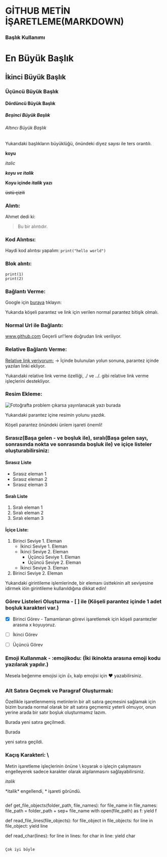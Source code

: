 # GİTHUB METİN İŞARETLEME(MARKDOWN)

### Başlık Kullanımı

# En Büyük Başlık
## İkinci Büyük Başlık
### Üçüncü Büyük Başlık
#### Dördüncü Büyük Başlık
##### Beşinci Büyük Başlık
###### Altıncı Büyük Başlık
Yukarıdaki başlıkların büyüklüğü, önündeki diyez sayısı ile ters orantılı.


**koyu**


*italic*


***koyu ve italik***


**Koyu içinde *italik* yazı**


~~üstü çizili~~

### Alıntı:
Ahmet dedi ki:
>Bu bir alıntıdır.


### Kod Alıntısı:
Haydi kod alıntısı yapalım:
 `print("hello world")`


### Blok alıntı:
```
print(1)
print(2)
```

### Bağlantı Verme:
Google için [buraya](https://www.google.com) tıklayın:

Yukarıda köşeli parantez ve link için verilen normal parantez bitişik olmalı.


### Normal Url ile Bağlantı:

www.github.com   Geçerli url'lere doğrudan link veriliyor.

### Relative Bağlantı Verme:
[Relative link veriyorum:](main.py) -> İçinde bulunulan yolun sonuna, parantez içinde yazılan linki ekliyor.

Yukarıdaki relative link verme özelliği, ./ ve ../. gibi relative link verme işleçlerini destekliyor.

### Resim Ekleme:

![Fotoğrafta problem çıkarsa yayınlanacak yazı burada](https://avatars0.githubusercontent.com/u/1525981?s=200&v=4)

Yukarıdaki parantez içine resimin yolunu yazdık.

Köşeli parantez önündeki ünlem işareti önemli! 


### Sırasız(Başa gelen - ve boşluk ile), sıralı(Başa gelen sayı, sonrasında nokta ve sonrasında boşluk ile) ve içiçe listeler oluşturabilirsiniz:
#### Sırasız Liste
- Sırasız eleman 1
- Sırasız eleman 2
- Sırasız eleman 3

#### Sıralı Liste
1. Sıralı eleman 1
2. Sıralı eleman 2
3. Sıralı eleman 3

#### İçiçe Liste:
1. Birinci Seviye 1. Eleman
    - İkinci Seviye 1. Eleman
    - İkinci Seviye 2. Eleman 
      - Üçüncü Seviye 1. Eleman
      - Üçüncü Seviye 2. Eleman
    - İkinci Seviye 3. Eleman
2. Birinci Seviye 2. Eleman

Yukarıdaki girintileme işlemlerinde, bir elemanı üsttekinin alt seviyesine idirmek iöin girintileme kullanıldığına dikkat edin!

### Görev Listeleri Oluşturma - [ ] ile (Köşeli parantez içinde 1 adet boşluk karakteri var.)
- [x] Birinci Görev - Tamamlanan görevi işaretlemek için köşeli parantezler arasına x koyuyoruz.
- [ ] İkinci Görev
- [ ] Üçüncü Görev


### Emoji Kullanmak -   :emojikodu: (İki ikinokta arasına emoji kodu yazılarak yapılır.)
Mesela beğenme emojisi için :+1:, kalp emojisi için :heart: yazabilirsiniz.

### Alt Satıra Geçmek ve Paragraf Oluşturmak:
Özellikle işaretlenmemiş metinlerin bir alt satıra geçmesini sağlamak için bizim burada normal olarak bir alt satıra geçmemiz
yeterli olmuyor, onun yerine arada bir satır boşluk oluşturmamız lazım.

Burada 
yeni satıra geçilmedi.

Burada

yeni satıra geçildi.

### Kaçış Karakteri:  \
Metin işaretleme işleçlerinin önüne  \  koyarak o işleçin çalışmasını engelleyerek sadece karakter olarak algılanmasını sağlayabilirsiniz.

*italik*

\*italik\* engellendi, * işareti göründü.



```
```
def get_file_objects(folder_path, file_names):
    for file_name in file_names:
        file_path = folder_path + sep+ file_name
        with open(file_path) as f:
            yield f

def read_file_lines(file_objects):
    for file_object in file_objects:
        for line in file_object:
            yield line

def read_char(lines):
    for line in lines:
        for char in line:
            yield char
```

Çok iyi böyle 
